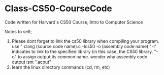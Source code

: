 # Class-CS50-CourseCode
Code written for Harvard's CS50 Course, Intro to Computer Science

Notes to self;
  1. Please dont forget to link the cs50 library when compiling your program. 
    use " clang (source code name).c -lcs50 -o (assembly code name)
    "-l" indicates to link to the specified library (in this case, the CS50 library. 
    "-o" to assign output its common name. wonder why assembly code output isnt ".acout"  
  2. learn the linux directory commands (cd, rm, etc)
